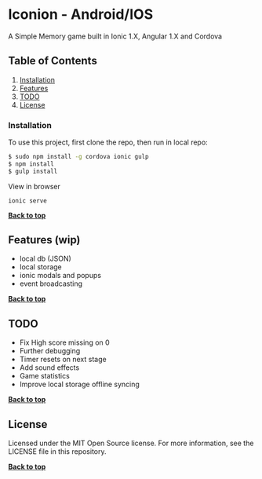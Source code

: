 # Iconion - Android/IOS

A Simple Memory game built in Ionic 1.X, Angular 1.X and Cordova

## Table of Contents

1. [Installation](#installation)
2. [Features](#features)
3. [TODO](#todo)
4. [License](#license)


### Installation
To use this project, first clone the repo, then run in local repo:
```bash
$ sudo npm install -g cordova ionic gulp
$ npm install
$ gulp install
```

View in browser

```
ionic serve
```

**[Back to top](#table-of-contents)**


## Features (wip)
* local db (JSON)
* local storage
* ionic modals and popups
* event broadcasting

**[Back to top](#table-of-contents)**

## TODO
* Fix High score missing on 0
* Further debugging
* Timer resets on next stage
* Add sound effects
* Game statistics
* Improve local storage offline syncing

**[Back to top](#table-of-contents)**

## License

Licensed under the MIT Open Source license. For more information, see the LICENSE file in this repository.

**[Back to top](#table-of-contents)**








